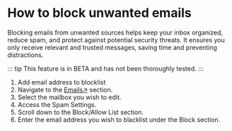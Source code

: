 # How to block unwanted emails

Blocking emails from unwanted sources helps keep your inbox organized, reduce spam, and protect against potential security threats. 
It ensures you only receive relevant and trusted messages, saving time and preventing distractions.

::: tip
This feature is in BETA and has not been thoroughly tested.
:::

1. Add email address to blocklist
2. Navigate to the [Emails↗](https://cloud.envision.nl/emails) section.
3. Select the mailbox you wish to edit.
4. Access the Spam Settings.
5. Scroll down to the Block/Allow List section.
6. Enter the email address you wish to blacklist under the Block section.





